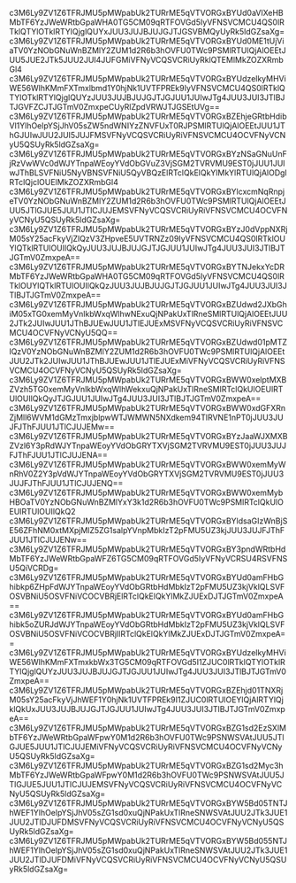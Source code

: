 c3M6Ly9ZV1Z6TFRJMU5pMWpabUk2TURrME5qVTVORGxBYUd0aVlXeHBMbTF6YzJWeWRtbGpaWHA0TG5CM09qRTFOVGd5IyVFNSVCMCU4QS0lRTklQTYlOTklRTYlQjglQUYxJUU3JUJBJUJGJTJGSVBMQyUyRk5ldGZsaXg=
c3M6Ly9ZV1Z6TFRJMU5pMWpabUk2TURrME5qVTVORGxBYUd0ME1tUjViaTV0YzNObGNuWnBZMlY2ZUM1d2R6b3hOVFU0TWc9PSMlRTUlQjAlOEEtJUU5JUE2JTk5JUU2JUI4JUFGMiVFNyVCQSVCRiUyRklQTEMlMkZOZXRmbGl4
c3M6Ly9ZV1Z6TFRJMU5pMWpabUk2TURrME5qVTVORGxBYUdzelkyMHViWE56WlhKMmFXTmxlbmd1Y0hjNk1UVTFPREk9IyVFNSVCMCU4QS0lRTklQTYlOTklRTYlQjglQUYzJUU3JUJBJUJGJTJGJUU1JUIwJTg4JUU3JUI3JTlBJTJGVFZCJTJGTmV0ZmxpeCUyRlZpdVRWJTJGSEtUVg==
c3M6Ly9ZV1Z6TFRJMU5pMWpabUk2TURrME5qVTVORGxBZEhjeGRtbHdibVl1YlhOelpYSjJhV05sZW5ndWNIYzZNVFUxT0RJPSMlRTUlQjAlOEEtJUU1JThGJUIwJUU2JUI5JUJFMSVFNyVCQSVCRiUyRiVFNSVCMCU4OCVFNyVCNyU5QSUyRk5ldGZsaXg=
c3M6Ly9ZV1Z6TFRJMU5pMWpabUk2TURrME5qVTVORGxBYzNSaGNuUnFjRzVwWVc0dWJYTnpaWEoyYVdObGVuZ3VjSGM2TVRVMU9EST0jJUU1JUIwJThBLSVFNiU5NyVBNSVFNiU5QyVBQzElRTclQkElQkYlMkYlRTUlQjAlODglRTclQjclOUElMkZOZXRmbGl4
c3M6Ly9ZV1Z6TFRJMU5pMWpabUk2TURrME5qVTVORGxBYlcxcmNqRnpjeTV0YzNObGNuWnBZMlY2ZUM1d2R6b3hOVFU0TWc9PSMlRTUlQjAlOEEtJUU5JTlGJUE5JUU1JTlCJUJEMSVFNyVCQSVCRiUyRiVFNSVCMCU4OCVFNyVCNyU5QSUyRk5ldGZsaXg=
c3M6Ly9ZV1Z6TFRJMU5pMWpabUk2TURrME5qVTVORGxBYzJ0dVppNXRjM05sY25acFkyVjZlQzV3ZHpveE5UVTRNZz09IyVFNSVCMCU4QS0lRTklOUYlQTklRTUlOUIlQkQyJUU3JUJBJUJGJTJGJUU1JUIwJTg4JUU3JUI3JTlBJTJGTmV0ZmxpeA==
c3M6Ly9ZV1Z6TFRJMU5pMWpabUk2TURrME5qVTVORGxBYTNJekxYcDRMbTF6YzJWeWRtbGpaWHA0TG5CM09qRTFOVGd5IyVFNSVCMCU4QS0lRTklOUYlQTklRTUlOUIlQkQzJUU3JUJBJUJGJTJGJUU1JUIwJTg4JUU3JUI3JTlBJTJGTmV0ZmxpeA==
c3M6Ly9ZV1Z6TFRJMU5pMWpabUk2TURrME5qVTVORGxBZUdwd2JXbGhiM05xTG0xemMyVnlkbWxqWlhwNExuQjNPakUxTlRneSMlRTUlQjAlOEEtJUU2JTk2JUIwJUU1JThBJUEwJUU1JTlEJUExMSVFNyVCQSVCRiUyRiVFNSVCMCU4OCVFNyVCNyU5QQ==
c3M6Ly9ZV1Z6TFRJMU5pMWpabUk2TURrME5qVTVORGxBZUdwd01pMTZlQzV0YzNObGNuWnBZMlY2ZUM1d2R6b3hOVFU0TWc9PSMlRTUlQjAlOEEtJUU2JTk2JUIwJUU1JThBJUEwJUU1JTlEJUExMiVFNyVCQSVCRiUyRiVFNSVCMCU4OCVFNyVCNyU5QSUyRk5ldGZsaXg=
c3M6Ly9ZV1Z6TFRJMU5pMWpabUk2TURrME5qVTVORGxBWW0xelptMXBZVzh5TG0xemMyVnlkbWxqWlhWekxuQjNPakUxTlRneSMlRTclQkUlOEUlRTUlOUIlQkQyJTJGJUU1JUIwJTg4JUU3JUI3JTlBJTJGTmV0ZmxpeA==
c3M6Ly9ZV1Z6TFRJMU5pMWpabUk2TURrME5qVTVORGxBWW0xdGFXRnZjMll6WVM1dGMzTmxjblpwWTJWMWN5NXdkem94TlRVNE1nPT0jJUU3JUJFJThFJUU1JTlCJUJEMw==
c3M6Ly9ZV1Z6TFRJMU5pMWpabUk2TURrME5qVTVORGxBYzJaaWJXMXBZVzl6Y3pRdWJYTnpaWEoyYVdObGRYTXVjSGM2TVRVMU9EST0jJUU3JUJFJThFJUU1JTlCJUJENA==
c3M6Ly9ZV1Z6TFRJMU5pMWpabUk2TURrME5qVTVORGxBWW0xemMyWnRhV0Z2Y3pVdWJYTnpaWEoyYVdObGRYTXVjSGM2TVRVMU9EST0jJUU3JUJFJThFJUU1JTlCJUJENQ==
c3M6Ly9ZV1Z6TFRJMU5pMWpabUk2TURrME5qVTVORGxBWW0xemMybHBOaTV0YzNObGNuWnBZMlYxY3k1d2R6b3hOVFU0TWc9PSMlRTclQkUlOEUlRTUlOUIlQkQ2
c3M6Ly9ZV1Z6TFRJMU5pMWpabUk2TURrME5qVTVORGxBYldsaGIzWnBjSE56ZFhNM0xtMXpjMlZ5ZG1salpYVnpMbkIzT2pFMU5UZ3kjJUU3JUJFJThFJUU1JTlCJUJENw==
c3M6Ly9ZV1Z6TFRJMU5pMWpabUk2TURrME5qVTVORGxBY3pndWRtbHdMbTF6YzJWeWRtbGpaWFZ6TG5CM09qRTFOVGd5IyVFNyVCRSU4RSVFNSU5QiVCRDg=
c3M6Ly9ZV1Z6TFRJMU5pMWpabUk2TURrME5qVTVORGxBYUd0amFHbGhibkp6ZHpFdWJYTnpaWEoyYVdObGRtbHdMbkIzT2pFMU5UZ3kjVklQLSVFOSVBNiU5OSVFNiVCOCVBRjElRTclQkElQkYlMkZJUExDJTJGTmV0ZmxpeA==
c3M6Ly9ZV1Z6TFRJMU5pMWpabUk2TURrME5qVTVORGxBYUd0amFHbGhibk5oZURJdWJYTnpaWEoyYVdObGRtbHdMbkIzT2pFMU5UZ3kjVklQLSVFOSVBNiU5OSVFNiVCOCVBRjIlRTclQkElQkYlMkZJUExDJTJGTmV0ZmxpeA==
c3M6Ly9ZV1Z6TFRJMU5pMWpabUk2TURrME5qVTVORGxBYUdzelkyMHViWE56WlhKMmFXTmxkbWx3TG5CM09qRTFOVGd5I1ZJUC0lRTklQTYlOTklRTYlQjglQUYzJUU3JUJBJUJGJTJGJUU1JUIwJTg4JUU3JUI3JTlBJTJGTmV0ZmxpeA==
c3M6Ly9ZV1Z6TFRJMU5pMWpabUk2TURrME5qVTVORGxBZEhjd01TNXRjM05sY25acFkyVjJhWEF1Y0hjNk1UVTFPREk9I1ZJUC0lRTUlOEYlQjAlRTYlQjklQkUxJUU3JUJBJUJGJTJGJUU1JUIwJTg4JUU3JUI3JTlBJTJGTmV0ZmxpeA==
c3M6Ly9ZV1Z6TFRJMU5pMWpabUk2TURrME5qVTVORGxBZG1sd2EzSXlMbTF6YzJWeWRtbGpaWFpwY0M1d2R6b3hOVFU0TWc9PSNWSVAtJUU5JTlGJUE5JUU1JTlCJUJEMiVFNyVCQSVCRiUyRiVFNSVCMCU4OCVFNyVCNyU5QSUyRk5ldGZsaXg=
c3M6Ly9ZV1Z6TFRJMU5pMWpabUk2TURrME5qVTVORGxBZG1sd2Myc3hMbTF6YzJWeWRtbGpaWFpwY0M1d2R6b3hOVFU0TWc9PSNWSVAtJUU5JTlGJUE5JUU1JTlCJUJEMSVFNyVCQSVCRiUyRiVFNSVCMCU4OCVFNyVCNyU5QSUyRk5ldGZsaXg=
c3M6Ly9ZV1Z6TFRJMU5pMWpabUk2TURrME5qVTVORGxBYW5Bd05TNTJhWEF1YlhOelpYSjJhV05sZG1sd0xuQjNPakUxTlRneSNWSVAtJUU2JTk3JUE1JUU2JTlDJUFDMSVFNyVCQSVCRiUyRiVFNSVCMCU4OCVFNyVCNyU5QSUyRk5ldGZsaXg=
c3M6Ly9ZV1Z6TFRJMU5pMWpabUk2TURrME5qVTVORGxBYW5Bd055NTJhWEF1YlhOelpYSjJhV05sZG1sd0xuQjNPakUxTlRneSNWSVAtJUU2JTk3JUE1JUU2JTlDJUFDMiVFNyVCQSVCRiUyRiVFNSVCMCU4OCVFNyVCNyU5QSUyRk5ldGZsaXg=
